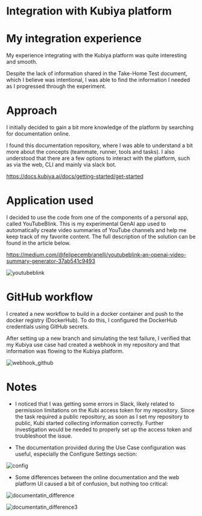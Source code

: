 #  Integration with Kubiya platform

# My integration experience

My experience integrating with the Kubiya platform was quite interesting and smooth.

Despite the lack of information shared in the Take-Home Test document, which I believe was intentional, I was able to find the information I needed as I progressed through the experiment.

# Approach

I initially decided to gain a bit more knowledge of the platform by searching for documentation online.

I found this documentation repository, where I was able to understand a bit more about the concepts (teammate, runner, tools and tasks). I also understood that there are a few options to interact with the platform, such as via the web, CLI and mainly via slack bot.

https://docs.kubiya.ai/docs/getting-started/get-started

# Application used

I decided to use the code from one of the components of a personal app, called YouTubeBlink. This is my experimental GenAI app used to automatically create video summaries of YouTube channels and help me keep track of my favorite content. The full description of the solution can be found in the article below.

https://medium.com/@felipecembranelli/youtubeblink-an-openai-video-summary-generator-37ab541c9493

![youtubeblink](https://github.com/user-attachments/assets/d53e5669-5146-47b9-9507-0cba4227d708)


# GitHub workflow

I created a new workflow to build in a docker container and push to the docker registry (DockerHub). To do this, I configured the DockerHub credentials using GitHub secrets.

After setting up a new branch and simulating the test failure, I verified that my Kubiya use case had created a webhook in my repository and that information was flowing to the Kubiya platform.

![webhook_github](https://github.com/user-attachments/assets/8c3d4ba2-763d-4c62-850a-61dae39a20f2)

# Notes

- I noticed that I was getting some errors in Slack, likely related to permission limitations on the Kubi access token for my repository. Since the task required a public repository, as soon as I set my repository to public, Kubi started collecting information correctly. Further investigation would be needed to properly set up the access token and troubleshoot the issue.

- The documentation provided during the Use Case configuration was useful, especially the Configure Settings section:

![config](https://github.com/user-attachments/assets/9b98103a-84e1-403b-ae39-c965196f0686)

- Some differences between the online documentation and the web platform UI caused a bit of confusion, but nothing too critical:

  
![documentatin_difference](https://github.com/user-attachments/assets/67e3157d-f065-44de-962b-82c07c1728cb)

![documentatin_difference3](https://github.com/user-attachments/assets/45de095e-3388-4d0b-b006-6eb8c975a188)


